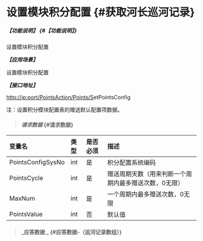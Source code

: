 # 设置模块积分配置 {#获取河长巡河记录}

##### _【功能说明】_ {#【功能说明】}

设置模块积分配置

_**【应用场景】**_

设置模块积分配置

_**【接口地址】**_

[http://ip:port/PointsAction/Points/S](http://ip:port/HMQuery/PatrolRiver/GetPatrolRivers)etPointsConfig

注：设置积分模块配置表的赠送默认配置项数据。

> #### _请求数据_ {#请求数据}

| 变量名 | 类型 | 是否必须 | 描述 |
| :--- | :--- | :--- | :--- |
| PointsConfigSysNo | int | 是 | 积分配置系统编码 |
| PointsCycle | int | 是 | 赠送周期天数（用来判断一个周期内最多赠送次数，0无限） |
| MaxNum | int | 是 | 一个周期内最多赠送次数，0无限 |
| PointsValue | int | 否 | 默认值 |

> #### _应答数据 _ {#应答数据-（巡河记录数组）}



